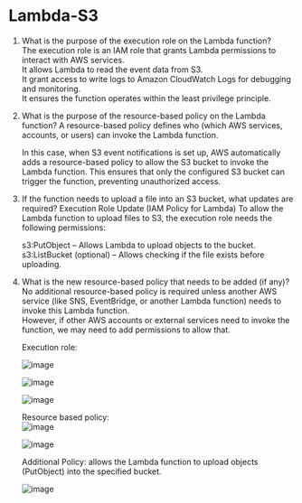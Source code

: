 # Lambda-S3
1. What is the purpose of the execution role on the Lambda function?  
   The execution role is an IAM role that grants Lambda permissions to interact with AWS services.  
   It allows Lambda to read the event data from S3.  
   It grant access to write logs to Amazon CloudWatch Logs for debugging and monitoring.  
   It ensures the function operates within the least privilege principle.  

2. What is the purpose of the resource-based policy on the Lambda function?
   A resource-based policy defines who (which AWS services, accounts, or users) can invoke the Lambda function.

   In this case, when S3 event notifications is set up, AWS automatically adds a resource-based policy to allow the S3 bucket to invoke the Lambda function.
   This ensures that only the configured S3 bucket can trigger the function, preventing unauthorized access.

3. If the function needs to upload a file into an S3 bucket, what updates are required?
   Execution Role Update (IAM Policy for Lambda)
   To allow the Lambda function to upload files to S3, the execution role needs the following permissions:

   s3:PutObject – Allows Lambda to upload objects to the bucket.
   s3:ListBucket (optional) – Allows checking if the file exists before uploading.

4. What is the new resource-based policy that needs to be added (if any)?  
   No additional resource-based policy is required unless another AWS service (like SNS, EventBridge, or another Lambda function) needs to invoke this Lambda function.  
   However, if other AWS accounts or external services need to invoke the function, we may need to add permissions to allow that.  


   Execution role:
   
   ![image](https://github.com/user-attachments/assets/b367774b-26e3-4af7-b492-0c6598275468)  

   ![image](https://github.com/user-attachments/assets/acceace5-426d-4b68-898a-113e6c67ef0a)

   ![image](https://github.com/user-attachments/assets/4603e04e-397d-498e-b0e7-51bba8e59eae)

   Resource based policy:  
   ![image](https://github.com/user-attachments/assets/48797b43-aea8-41bd-a73d-2a25869f5c88)  

   ![image](https://github.com/user-attachments/assets/a4c35593-8f2b-4db0-91ff-801383b6d48b)

   Additional Policy: allows the Lambda function to upload objects (PutObject) into the specified bucket.
   
   ![image](https://github.com/user-attachments/assets/73c726c1-bcb2-44a7-a244-cdf1c3962f03)






